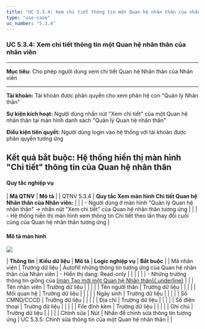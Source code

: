 ```yaml
---
title: "UC 5.3.4: Xem chi tiết thông tin một Quan hệ nhân thân của nhân viên"
type: "use-case"
uc_number: "5.3.4"
---
```


### UC 5.3.4: Xem chi tiết thông tin một Quan hệ nhân thân của nhân viên

  ---------------------------------------------------------------------------------------------------------------------------------------------
  **Mục tiêu:**               Cho phép người dùng xem chi tiết Quan hệ Nhân thân của Nhân viên
  --------------------------- -----------------------------------------------------------------------------------------------------------------
  **Tài khoản:**              Tài khoản được phân quyền cho xem phân hệ con "Quản lý Nhân thân"

  **Sự kiện kích hoạt:**      Người dùng nhấn nút "Xem chi tiết" của một Quan hệ nhân thân tại màn hình danh sách "Quản lý Quan hệ nhân thân"

  **Điều kiện tiên quyết:**   Người dùng login vào hệ thống với tài khoản được phân quyền tương ứng

  **Kết quả bắt buộc:**       Hệ thống hiển thị màn hình "Chi tiết" thông tin của Quan hệ nhân thân
  ---------------------------------------------------------------------------------------------------------------------------------------------

#### Quy tắc nghiệp vụ

| **Mã QTNV** | **Mô tả** |
| QTNV 5.3.4 | **Quy tắc Xem màn hình Chi tiết Quan hệ Nhân thân của Nhân viên:** |
|  | - Người dùng ở màn hình "Quản lý Quan hệ nhân thân" -\> nhấn nút "Xem chi tiết" của Quan hệ nhân thân tương ứng |
|  | - Hệ thống hiển thị màn hình xem thông tin Chi tiết theo lần thay đổi cuối cùng của Quan hệ nhân thân tương ứng |

#### Mô tả màn hình

![](media/image83.png)

| **Thông tin** | **Kiểu dữ liệu** | **Mô tả** | **Logic nghiệp vụ** | **Bắt buộc** |
| Mã nhân viên | Trường dữ liệu | Autofill những thông tin tương ứng của Quan hệ nhân thân của Nhân viên | \- Hiển thị dang: Read-only |  |
|  |  |  | \- Những trường thông tin giống của [[màn Tạo mới một Quan hệ Nhân thân]{.underline}](#uc-5.3.3-tạo-mới-một-quan-hệ-nhân-thân-của-nhân-viên) |  |
| Tên nhân viên | Trường dữ liệu |  |  |  |
| Tên người thân | Trường dữ liệu |  |  |  |
| Mối quan hệ | Trường dữ liệu |  |  |  |
| Ngày sinh | Trường dữ liệu |  |  |  |
| Số CMND/CCCD | Trường dữ liệu |  |  |  |
| Địa chỉ | Trường dữ liệu |  |  |  |
| Số điện thoại | Trường dữ liệu |  |  |  |
| File đính kèm | Trường dữ liệu |  |  |  |
| Ghi chú | Trường dữ liệu |  |  |  |
| Chỉnh sửa | Nút | Nhấn để chỉnh sửa thông tin tương ứng | UC 5.3.5: Chỉnh sửa thông tin của một Quan hệ nhân thân |  |
